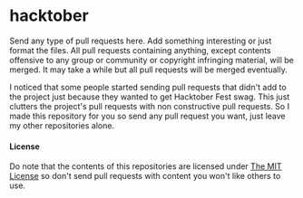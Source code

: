 # hacktober

Send any type of pull requests here. Add something interesting or just format the files. All pull requests containing anything, except contents offensive to any group or community or copyright infringing material, will be merged. It may take a while but all pull requests will be merged eventually.

I noticed that some people started sending pull requests that didn't add to the project just because they wanted to get Hacktober Fest swag. This just clutters the project's pull requests with non constructive pull requests. So I made this repository for you so send any pull request you want, just leave my other repositories alone.

#### License

Do note that the contents of this repositories are licensed under [The MIT License](LICENSE) so don't send pull requests with content you won't like others to use.
